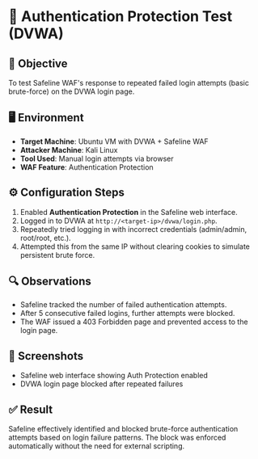 # 🔐 Authentication Protection Test (DVWA)

## 📌 Objective

To test Safeline WAF's response to repeated failed login attempts (basic brute-force) on the DVWA login page.

## 🖥️ Environment

- **Target Machine**: Ubuntu VM with DVWA + Safeline WAF
- **Attacker Machine**: Kali Linux
- **Tool Used**: Manual login attempts via browser
- **WAF Feature**: Authentication Protection

## ⚙️ Configuration Steps

1. Enabled **Authentication Protection** in the Safeline web interface.
2. Logged in to DVWA at `http://<target-ip>/dvwa/login.php`.
3. Repeatedly tried logging in with incorrect credentials (admin/admin, root/root, etc.).
4. Attempted this from the same IP without clearing cookies to simulate persistent brute force.

## 🔍 Observations

- Safeline tracked the number of failed authentication attempts.
- After 5 consecutive failed logins, further attempts were blocked.
- The WAF issued a 403 Forbidden page and prevented access to the login page.

## 📸 Screenshots

- Safeline web interface showing Auth Protection enabled
- DVWA login page blocked after repeated failures

## ✅ Result

Safeline effectively identified and blocked brute-force authentication attempts based on login failure patterns. The block was enforced automatically without the need for external scripting.
